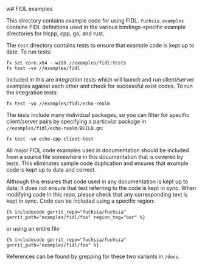  w# FIDL examples

This directory contains example code for using FIDL. `fuchsia.examples` contains
FIDL definitions used in the various bindings-specific example directories for
hlcpp, cpp, go, and rust.

The `test` directory contains tests to ensure that example code is kept up to
date. To run tests:

```posix-terminal
fx set core.x64 --with //examples/fidl:tests
fx test -vo //examples/fidl
```

Included in this are integration tests which will launch and run client/server
examples against each other and check for successful exist codes. To run the
integration tests:

```posix-terminal
fx test -vo //examples/fidl/echo-realm
```

The tests include many individual packages, so you can filter for specific
client/server pairs by specifying a particular package in
`//examples/fidl/echo-realm/BUILD.gn`:

```posix-terminal
fx test -vo echo-cpp-client-test
```

All major FIDL code examples used in documentation should be included from a
source file somewhere in this documentation that is covered by tests. This
eliminates sample code duplication and ensures that example code is kept up to
date and correct.

Although this ensures that code used in any documentation is kept up to date, it
does not ensure that text referring to the code is kept in sync. When modifying
code in this repo, please check that any corresponding text is kept in sync.
Code can be included using a specific region:

```
{% includecode gerrit_repo="fuchsia/fuchsia" gerrit_path="examples/fidl/foo" region_tag="bar" %}
```

or using an entire file

```
{% includecode gerrit_repo="fuchsia/fuchsia" gerrit_path="examples/fidl/foo" %}
```

References can be found by grepping for these two variants in `/docs`.
